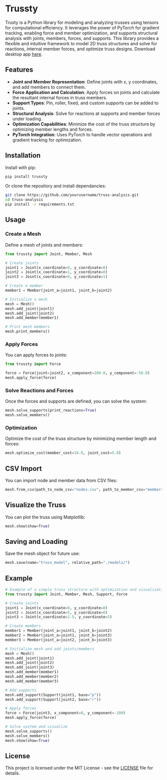 # Trussty

Trusty is a Python library for modeling and analyzing trusses using tensors for computational efficiency. It leverages the power of PyTorch for gradient tracking, enabling force and member optimization, and supports structural analysis with joints, members, forces, and supports. This library provides a flexible and intuitive framework to model 2D truss structures and solve for reactions, internal member forces, and optimize truss designs. Download desktop app [here](https://trussty-web.vercel.app/).

## Features

- **Joint and Member Representation**: Define joints with x, y coordinates, and add members to connect them.
- **Force Application and Calculation**: Apply forces on joints and calculate the resultant internal forces in truss members.
- **Support Types**: Pin, roller, fixed, and custom supports can be added to joints.
- **Structural Analysis**: Solve for reactions at supports and member forces under loading.
- **Optimization Capabilities**: Minimize the cost of the truss structure by optimizing member lengths and forces.
- **PyTorch Integration**: Uses PyTorch to handle vector operations and gradient tracking for optimization.

## Installation

Install with pip:

```bash
pip install trussty
```

Or clone the repository and install dependancies:

```bash
git clone https://github.com/yourusername/truss-analysis.git
cd truss-analysis
pip install -r requirements.txt
```

## Usage

### Create a Mesh

Define a mesh of joints and members:

```python
from trussty import Joint, Member, Mesh

# Create joints
joint1 = Joint(x_coordinate=0, y_coordinate=0)
joint2 = Joint(x_coordinate=1, y_coordinate=0)
joint3 = Joint(x_coordinate=0, y_coordinate=1)

# Create a member
member1 = Member(joint_a=joint1, joint_b=joint2)

# Initialize a mesh
mesh = Mesh()
mesh.add_joint(joint1)
mesh.add_joint(joint2)
mesh.add_member(member1)

# Print mesh members
mesh.print_members()
```

### Apply Forces

You can apply forces to joints:

```python
from trussty import Force

force = Force(joint=joint2, x_component=100.0, y_component=-50.0)
mesh.apply_force(force)
```

### Solve Reactions and Forces

Once the forces and supports are defined, you can solve the system:

```python
mesh.solve_supports(print_reactions=True)
mesh.solve_members()
```

### Optimization

Optimize the cost of the truss structure by minimizing member length and forces:

```python
mesh.optimize_cost(member_cost=10.0, joint_cost=5.0)
```

## CSV Import

You can import node and member data from CSV files:

```python
mesh.from_csv(path_to_node_csv="nodes.csv", path_to_member_csv="members.csv")
```

## Visualize the Truss

You can plot the truss using Matplotlib:

```python
mesh.show(show=True)
```

## Saving and Loading

Save the mesh object for future use:

```python
mesh.save(name="truss_model", relative_path="./models/")
```

## Example

```python
# Example of a simple truss structure with optimization and visualization
from trussty import Joint, Member, Mesh, Support, Force

# Create joints
joint1 = Joint(x_coordinate=0, y_coordinate=0)
joint2 = Joint(x_coordinate=5, y_coordinate=0)
joint3 = Joint(x_coordinate=2.5, y_coordinate=5)

# Create members
member1 = Member(joint_a=joint1, joint_b=joint2)
member2 = Member(joint_a=joint1, joint_b=joint3)
member3 = Member(joint_a=joint2, joint_b=joint3)

# Initialize mesh and add joints/members
mesh = Mesh()
mesh.add_joint(joint1)
mesh.add_joint(joint2)
mesh.add_joint(joint3)
mesh.add_member(member1)
mesh.add_member(member2)
mesh.add_member(member3)

# Add supports
mesh.add_support(Support(joint1, base="p"))
mesh.add_support(Support(joint2, base="r"))

# Apply forces
force = Force(joint3, x_component=0, y_component=-100)
mesh.apply_force(force)

# Solve system and visualize
mesh.solve_supports()
mesh.solve_members()
mesh.show(show=True)
```

## License

This project is licensed under the MIT License - see the [LICENSE](LICENSE) file for details.
